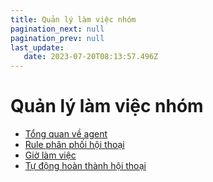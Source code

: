 ```yaml
---
title: Quản lý làm việc nhóm
pagination_next: null
pagination_prev: null
last_update:
   date: 2023-07-20T08:13:57.496Z
---
```

# Quản lý làm việc nhóm
* [Tổng quan về agent](/40-quan-ly-lam-viec-nhom/1.-tong-quan-ve-agent.md)
* [Rule phân phối hội thoại](/40-quan-ly-lam-viec-nhom/2-rule-phan-phoi-hoi-thoai.md)
* [Giờ làm việc](/40-quan-ly-lam-viec-nhom/3-gio-lam-viec.md)
* [Tự động hoàn thành hội thoại](/40-quan-ly-lam-viec-nhom/4-tu-dong-hoan-thanh-hoi-thoai.md)